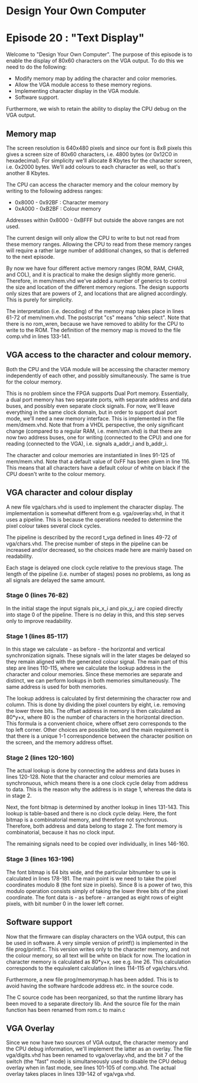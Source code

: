 # Design Your Own Computer
# Episode 20 : "Text Display"

Welcome to "Design Your Own Computer".  The purpose of this episode is to
enable the display of 80x60 characters on the VGA output.
To do this we need to do the following:
* Modify memory map by adding the character and color memories.
* Allow the VGA module access to these memory regions.
* Implementing character display in the VGA module.
* Software support.

Furthermore, we wish to retain the ability to display the CPU debug on the VGA
output.

## Memory map
The screen resolution is 640x480 pixels and since our font is 8x8 pixels this
gives a screen size of 80x60 characters, i.e. 4800 bytes (or 0x12C0 in
hexadecimal).  For simplicity we'll allocate 8 Kbytes for the character screen,
i.e. 0x2000 bytes.  We'll add colours to each character as well, so that's
another 8 Kbytes.

The CPU can access the character memory and the colour memory by writing to the
following address ranges:
* 0x8000 - 0x92BF : Character memory
* 0xA000 - 0xB2BF : Colour memory

Addresses within 0x8000 - 0xBFFF but outside the above ranges are not used.

The current design will only allow the CPU to write to but not read from these
memory ranges.  Allowing the CPU to read from these memory ranges will require
a rather large number of additional changes, so that is deferred to the next
episode.

By now we have four different active memory ranges (ROM, RAM, CHAR, and COL),
and it is practical to make the design slightly more generic. Therefore, in
mem/mem.vhd we've added a number of generics to control the size and location
of the different memory regions. The design supports only sizes that are powers
of 2, and locations that are aligned accordingly. This is purely for
simplicity.

The interpretation (i.e. decoding) of the memory map takes place in lines 61-72
of mem/mem.vhd. The postscript "cs" means "chip select". Note that there is no
rom\_wren, because we have removed to ability for the CPU to write to the ROM.
The definition of the memory map is moved to the file comp.vhd in lines
133-141.

## VGA access to the character and colour memory.
Both the CPU and the VGA module will be accessing the character memory
independently of each other, and possibly simultaneously. The same is true for
the colour memory.

This is no problem since the FPGA supports Dual Port memory.  Essentially, a
dual port memory has two separate ports, with separate address and data buses,
and possibly even separate clock signals. For now, we'll leave everything in
the same clock domain, but in order to support dual port mode, we'll need a new
memory interface. This is implemented in the file mem/dmem.vhd. Note that from
a VHDL perspective, the only significant change (compared to a regular RAM,
i.e. mem/ram.vhd) is that there are now two address buses, one for writing
(connected to the CPU) and one for reading (connected to the VGA), i.e.
signals a\_addr\_i and b\_addr\_i.

The character and colour memories are instantiated in lines 91-125 of mem/mem.vhd.
Note that a default value of 0xFF has been given in line 116. This means that
all characters have a default colour of white on black if the CPU doesn't write
to the colour memory.


## VGA character and colour display
A new file vga/chars.vhd is used to implement the character display. The
implementation is somewhat different from e.g. vga/overlay.vhd, in that it uses
a pipeline. This is because the operations needed to determine the pixel colour takes
several clock cycles.

The pipeline is described by the record t\_vga defined in lines 49-72 of
vga/chars.vhd.  The precise number of steps in the pipeline can be increased
and/or decreased, so the choices made here are mainly based on readability.

Each stage is delayed one clock cycle relative to the previous stage. The
length of the pipeline (i.e. number of stages) poses no problems, as long as
all signals are delayed the same amount.

### Stage 0 (lines 76-82)
In the initial stage the input signals pix\_x\_i and pix\_y\_i are copied
directly into stage 0 of the pipeline. There is no delay in this, and this
step serves only to improve readability.

### Stage 1 (lines 85-117)
In this stage we calculate - as before - the horizontal and vertical
synchronization signals. These signals will in the later stages be delayed so
they remain aligned with the generated colour signal.  The main part of this
step are lines 110-115, where we calculate the lookup address in the character
and colour memories.  Since these memories are separate and distinct, we can
perform lookups in both memories simultaneously. The same address is used for
both memories.

The lookup address is calculated by first determining the character row and
column. This is done by dividing the pixel counters by eight, i.e. removing the
lower three bits. The offset address in memory is then calculated as 80\*y+x,
where 80 is the number of characters in the horizontal direction.  This formula
is a convenient choice, where offset zero corresponds to the top left corner.
Other choices are possible too, and the main requirement is that there is a
unique 1-1 correspondence between the character position on the screen, and the
memory address offset.

### Stage 2 (lines 120-160)
The actual lookup is done by connecting the address and data buses in lines
120-128.  Note that the character and colour memories are synchronuous, which
means there is a one clock cycle delay from address to data. This is the reason
why the address is in stage 1, whereas the data is in stage 2.

Next, the font bitmap is determined by another lookup in lines 131-143. This
lookup is table-based and there is no clock cycle delay.  Here, the font bitmap
is a combinatorial memory, and therefore not synchronous.  Therefore, both
address and data belong to stage 2. The font memory is combinatorial, because
it has no clock input.

The remaining signals need to be copied over individually, in lines 146-160.


### Stage 3 (lines 163-196)
The font bitmap is 64 bits wide, and the particular bitnumber to use is
calculated in lines 178-181. The main point is we need to take the pixel
coordinates modulo 8 (the font size in pixels). Since 8 is a power of two, this
modulo operation consists simply of taking the lower three bits of the
pixel coordinate. The font data is - as before - arranged as eight rows of
eight pixels, with bit number 0 in the lower left corner.

## Software support
Now that the firmware can display characters on the VGA output, this can be
used in software. A very simple version of printf() is implemented in the file
prog/printf.c. This version writes only to the character memory, and not the
colour memory, so all text will be white on black for now.  The location in
character memory is calculated as 80\*y+x, see e.g. line 26. This calculation
corresponds to the equivalent calculation in lines 114-115 of vga/chars.vhd.

Furthermore, a new file prog/memorymap.h has been added. This is to avoid having
the software hardcode address etc. in the source code.

The C source code has been reorganized, so that the runtime library has been
moved to a separate directory lib. And the source file for the main function
has been renamed from rom.c to main.c

## VGA Overlay
Since we now have two sources of VGA output, the character memory and the CPU
debug information, we'll implement the latter as an overlay. The file
vga/digits.vhd has been renamed to vga/overlay.vhd, and the bit 7 of the switch
(the "fast" mode) is simultaneously used to disable the CPU debug overlay when
in fast mode, see lines 101-105 of comp.vhd.  The actual overlay takes places
in lines 139-142 of vga/vga.vhd.

